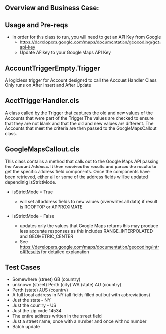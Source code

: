## Overview and Business Case: 

## Usage and Pre-reqs
* In order for this class to run, you will need to get an API Key from Google
	* https://developers.google.com/maps/documentation/geocoding/get-api-key
	* Update APIkey to your Google Maps API Key 

## AccountTriggerEmpty.Trigger

A logicless trigger for Account designed to call the Account Handler Class
Only runs on After Insert and After Update

## AcctTriggerHandler.cls

A class called by the Trigger that captures the old and new values of the Accounts that were part of the Trigger
The values are checked to ensure that they are not blank and that the old and new values are different.
The Accounts that meet the criteria are then passed to the GoogleMapsCallout class.

## GoogleMapsCallout.cls

This class contains a method that calls out to the Google Maps API passing the Account Address.
It then receives the results and parses the results to get the specific address field components.
Once the components have been retrieved, either all or some of the address fields will be updated dependinig isStrictMode.

* isStrictMode = True
	* will set all address fields to new values (overwrites all data) if result is ROOFTOP or APPROXIMATE

* isStrictMode = False
	* updates only the values that Google Maps returns this may produce less accurate responses as this includes RANGE_INTERPOLATED and GEOMETRIC_CENTER 
	* See https://developers.google.com/maps/documentation/geocoding/intro#Results for detailed explanation

## Test Cases

* Somewhere (street) GB (country)
* unknown (street) Perth (city) WA (state) AU (country)
* Perth (state) AUS (country)
* A full local address in NY (all fields filled out but with abbreviations)
* Just the state - NY
* Just the country - US
* Just the zip code 14534
* The entire address written in the street field
* Just a street name, once with a number and once with no number
* Batch update